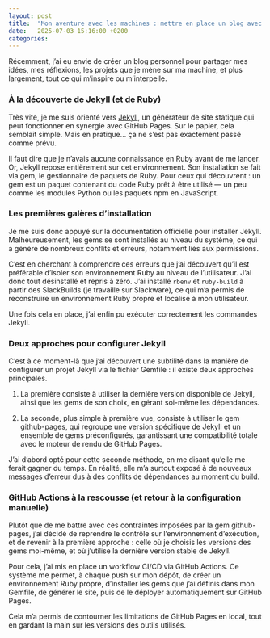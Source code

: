 ```yaml
---
layout: post
title:  "Mon aventure avec les machines : mettre en place un blog avec Jekyll et GitHub"
date:   2025-07-03 15:16:00 +0200
categories:
---
```


Récemment, j’ai eu envie de créer un blog personnel pour partager mes idées, mes réflexions, les projets que je mène sur ma machine, et plus largement, tout ce qui m’inspire ou m’interpelle. 

### À la découverte de Jekyll (et de Ruby)

Très vite, je me suis orienté vers [Jekyll](https://jekyllrb.com/), un générateur de site statique qui peut fonctionner en synergie avec GitHub Pages. Sur le papier, cela semblait simple. Mais en pratique… ça ne s’est pas exactement passé comme prévu.

Il faut dire que je n’avais aucune connaissance en Ruby avant de me lancer. Or, Jekyll repose entièrement sur cet environnement. Son installation se fait via gem, le gestionnaire de paquets de Ruby. Pour ceux qui découvrent : un gem est un paquet contenant du code Ruby prêt à être utilisé — un peu comme les modules Python ou les paquets npm en JavaScript.

### Les premières galères d’installation

Je me suis donc appuyé sur la documentation officielle pour installer Jekyll. Malheureusement, les gems se sont installés au niveau du système, ce qui a généré de nombreux conflits et erreurs, notamment liés aux permissions.

C’est en cherchant à comprendre ces erreurs que j’ai découvert qu’il est préférable d’isoler son environnement Ruby au niveau de l’utilisateur. J’ai donc tout désinstallé et repris à zéro. J’ai installé `rbenv` et `ruby-build` à partir des SlackBuilds (je travaille sur Slackware), ce qui m’a permis de reconstruire un environnement Ruby propre et localisé à mon utilisateur.

Une fois cela en place, j’ai enfin pu exécuter correctement les commandes Jekyll.

### Deux approches pour configurer Jekyll

C’est à ce moment-là que j’ai découvert une subtilité dans la manière de configurer un projet Jekyll via le fichier Gemfile : il existe deux approches principales.

1. La première consiste à utiliser la dernière version disponible de Jekyll, ainsi que les gems de son choix, en gérant soi-même les dépendances. 

2. La seconde, plus simple à première vue, consiste à utiliser le gem github-pages, qui regroupe une version spécifique de Jekyll et un ensemble de gems préconfigurés, garantissant une compatibilité totale avec le moteur de rendu de GitHub Pages.

J’ai d’abord opté pour cette seconde méthode, en me disant qu’elle me ferait gagner du temps. En réalité, elle m’a surtout exposé à de nouveaux messages d’erreur dus à des conflits de dépendances au moment du build.

### GitHub Actions à la rescousse (et retour à la configuration manuelle)

Plutôt que de me battre avec ces contraintes imposées par la gem github-pages, j’ai décidé de reprendre le contrôle sur l’environnement d’exécution, et de revenir à la première approche : celle où je choisis les versions des gems moi-même, et où j’utilise la dernière version stable de Jekyll.

Pour cela, j’ai mis en place un workflow CI/CD via GitHub Actions. Ce système me permet, à chaque push sur mon dépôt, de créer un environnement Ruby propre, d’installer les gems que j’ai définis dans mon Gemfile, de générer le site, puis de le déployer automatiquement sur GitHub Pages.

Cela m’a permis de contourner les limitations de GitHub Pages en local, tout en gardant la main sur les versions des outils utilisés.
